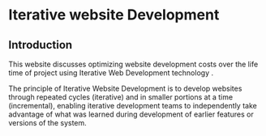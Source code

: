 # Iterative website Development 

## Introduction

This website discusses optimizing website development costs over the life time of project using Iterative Web Development technology .

The principle of Iterative Website Development is to develop websites through repeated cycles (iterative) and in smaller portions at a time (incremental), enabling iterative development teams to independently take advantage of what was learned during development of earlier features or versions of the system.

